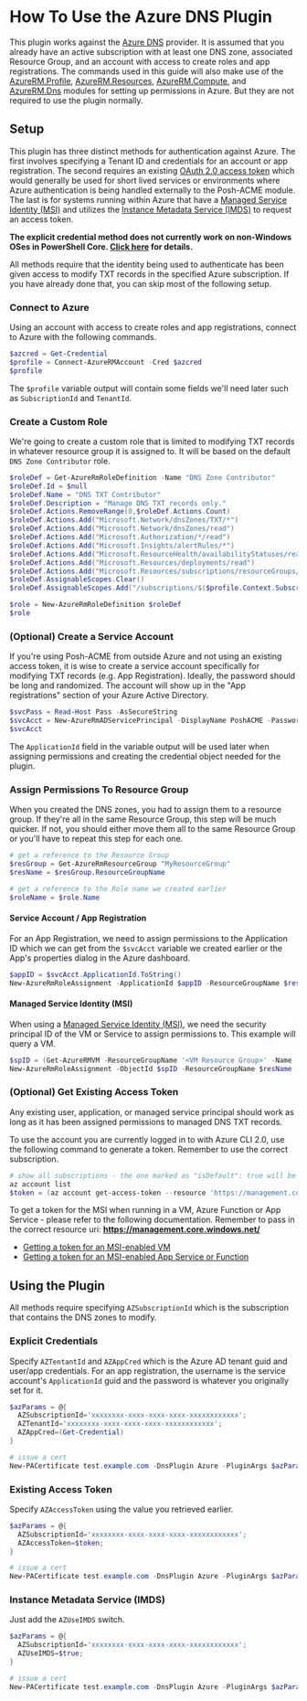 # How To Use the Azure DNS Plugin

This plugin works against the [Azure DNS](https://azure.microsoft.com/en-us/services/dns/) provider. It is assumed that you already have an active subscription with at least one DNS zone, associated Resource Group, and an account with access to create roles and app registrations. The commands used in this guide will also make use of the [AzureRM.Profile](https://www.powershellgallery.com/packages/AzureRM.profile), [AzureRM.Resources](https://www.powershellgallery.com/packages/AzureRM.Resources), [AzureRM.Compute](https://www.powershellgallery.com/packages/AzureRM.Compute), and [AzureRM.Dns](https://www.powershellgallery.com/packages/AzureRM.Dns) modules for setting up permissions in Azure. But they are not required to use the plugin normally.

## Setup

This plugin has three distinct methods for authentication against Azure. The first involves specifying a Tenant ID and credentials for an account or app registration. The second requires an existing [OAuth 2.0 access token](https://docs.microsoft.com/en-us/azure/active-directory/develop/active-directory-protocols-oauth-code) which would generally be used for short lived services or environments where Azure authentication is being handled externally to the Posh-ACME module. The last is for systems running within Azure that have a [Managed Service Identity (MSI)](https://docs.microsoft.com/en-us/azure/active-directory/managed-service-identity/overview) and utilizes the [Instance Metadata Service (IMDS)](https://docs.microsoft.com/en-us/azure/virtual-machines/windows/instance-metadata-service) to request an access token.

**The explicit credential method does not currently work on non-Windows OSes in PowerShell Core. [Click here](https://github.com/rmbolger/Posh-ACME/wiki/List-of-Supported-DNS-Providers) for details.**

All methods require that the identity being used to authenticate has been given access to modify TXT records in the specified Azure subscription. If you have already done that, you can skip most of the following setup.

### Connect to Azure

Using an account with access to create roles and app registrations, connect to Azure with the following commands.

```powershell
$azcred = Get-Credential
$profile = Connect-AzureRMAccount -Cred $azcred
$profile
```

The `$profile` variable output will contain some fields we'll need later such as `SubscriptionId` and `TenantId`.

### Create a Custom Role

We're going to create a custom role that is limited to modifying TXT records in whatever resource group it is assigned to. It will be based on the default `DNS Zone Contributor` role.

```powershell
$roleDef = Get-AzureRmRoleDefinition -Name "DNS Zone Contributor"
$roleDef.Id = $null
$roleDef.Name = "DNS TXT Contributor"
$roleDef.Description = "Manage DNS TXT records only."
$roleDef.Actions.RemoveRange(0,$roleDef.Actions.Count)
$roleDef.Actions.Add("Microsoft.Network/dnsZones/TXT/*")
$roleDef.Actions.Add("Microsoft.Network/dnsZones/read")
$roleDef.Actions.Add("Microsoft.Authorization/*/read")
$roleDef.Actions.Add("Microsoft.Insights/alertRules/*")
$roleDef.Actions.Add("Microsoft.ResourceHealth/availabilityStatuses/read")
$roleDef.Actions.Add("Microsoft.Resources/deployments/read")
$roleDef.Actions.Add("Microsoft.Resources/subscriptions/resourceGroups/read")
$roleDef.AssignableScopes.Clear()
$roleDef.AssignableScopes.Add("/subscriptions/$($profile.Context.Subscription.Id)")

$role = New-AzureRmRoleDefinition $roleDef
$role
```

### (Optional) Create a Service Account

If you're using Posh-ACME from outside Azure and not using an existing access token, it is wise to create a service account specifically for modifying TXT records (e.g. App Registration). Ideally, the password should be long and randomized. The account will show up in the "App registrations" section of your Azure Active Directory.

```powershell
$svcPass = Read-Host Pass -AsSecureString
$svcAcct = New-AzureRmADServicePrincipal -DisplayName PoshACME -Password $svcPass
$svcAcct
```

The `ApplicationId` field in the variable output will be used later when assigning permissions and creating the credential object needed for the plugin.

### Assign Permissions To Resource Group

When you created the DNS zones, you had to assign them to a resource group. If they're all in the same Resource Group, this step will be much quicker. If not, you should either move them all to the same Resource Group or you'll have to repeat this step for each one.

```powershell
# get a reference to the Resource Group
$resGroup = Get-AzureRmResourceGroup "MyResourceGroup"
$resName = $resGroup.ResourceGroupName

# get a reference to the Role name we created earlier
$roleName = $role.Name
```

#### Service Account / App Registration

For an App Registration, we need to assign permissions to the Application ID which we can get from the `$svcAcct` variable we created earlier or the App's properties dialog in the Azure dashboard.

```powershell
$appID = $svcAcct.ApplicationId.ToString()
New-AzureRmRoleAssignment -ApplicationId $appID -ResourceGroupName $resName -RoleDefinitionName $roleName
```

#### Managed Service Identity (MSI)

When using a [Managed Service Identity (MSI)](https://docs.microsoft.com/en-us/azure/active-directory/managed-service-identity/overview), we need the security principal ID of the VM or Service to assign permissions to. This example will query a VM.

```powershell
$spID = (Get-AzureRMVM -ResourceGroupName '<VM Resource Group>' -Name '<VM Name>').identity.principalid
New-AzureRmRoleAssignment -ObjectId $spID -ResourceGroupName $resName -RoleDefinitionName $roleName
```

### (Optional) Get Existing Access Token

Any existing user, application, or managed service principal should work as long as it has been assigned permissions to managed DNS TXT records.

To use the account you are currently logged in to with Azure CLI 2.0, use the following command to generate a token. Remember to use the correct subscription.
```powershell
# show all subscriptions - the one marked as "isDefault": true will be used to create the token
az account list
$token = (az account get-access-token --resource 'https://management.core.windows.net/' | ConvertFrom-Json).accessToken
```

To get a token for the MSI when running in a VM, Azure Function or App Service - please refer to the following documentation. Remember to pass in the correct resource uri: **https://management.core.windows.net/**

* [Getting a token for an MSI-enabled VM](https://docs.microsoft.com/en-us/azure/active-directory/managed-service-identity/how-to-use-vm-token)
* [Getting a token for an MSI-enabled App Service or Function](https://docs.microsoft.com/en-us/azure/app-service/app-service-managed-service-identity)

## Using the Plugin

All methods require specifying `AZSubscriptionId` which is the subscription that contains the DNS zones to modify.

### Explicit Credentials

Specify `AZTentantId` and `AZAppCred` which is the Azure AD tenant guid and user/app credentials. For an app registration, the username is the service account's `ApplicationId` guid and the password is whatever you originally set for it.

```powershell
$azParams = @{
  AZSubscriptionId='xxxxxxxx-xxxx-xxxx-xxxx-xxxxxxxxxxxx';
  AZTenantId='xxxxxxxx-xxxx-xxxx-xxxx-xxxxxxxxxxxx';
  AZAppCred=(Get-Credential)
}

# issue a cert
New-PACertificate test.example.com -DnsPlugin Azure -PluginArgs $azParams
```

### Existing Access Token

Specify `AZAccessToken` using the value you retrieved earlier.

```powershell
$azParams = @{
  AZSubscriptionId='xxxxxxxx-xxxx-xxxx-xxxx-xxxxxxxxxxxx';
  AZAccessToken=$token;
}

# issue a cert
New-PACertificate test.example.com -DnsPlugin Azure -PluginArgs $azParams
```

### Instance Metadata Service (IMDS)

Just add the `AZUseIMDS` switch.

```powershell
$azParams = @{
  AZSubscriptionId='xxxxxxxx-xxxx-xxxx-xxxx-xxxxxxxxxxxx';
  AZUseIMDS=$true;
}

# issue a cert
New-PACertificate test.example.com -DnsPlugin Azure -PluginArgs $azParams
```
